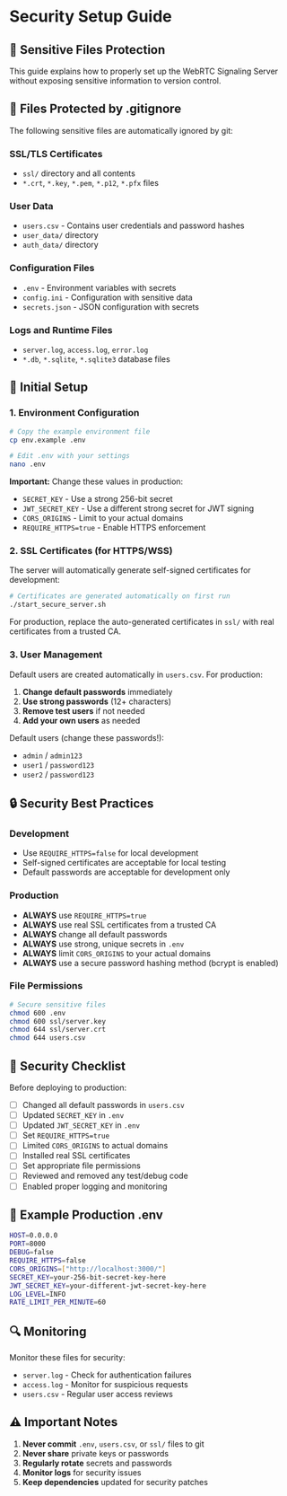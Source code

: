 # Security Setup Guide

## 🔐 Sensitive Files Protection

This guide explains how to properly set up the WebRTC Signaling Server without exposing sensitive information to version control.

## 📁 Files Protected by .gitignore

The following sensitive files are automatically ignored by git:

### SSL/TLS Certificates
- `ssl/` directory and all contents
- `*.crt`, `*.key`, `*.pem`, `*.p12`, `*.pfx` files

### User Data
- `users.csv` - Contains user credentials and password hashes
- `user_data/` directory
- `auth_data/` directory

### Configuration Files
- `.env` - Environment variables with secrets
- `config.ini` - Configuration with sensitive data
- `secrets.json` - JSON configuration with secrets

### Logs and Runtime Files
- `server.log`, `access.log`, `error.log`
- `*.db`, `*.sqlite`, `*.sqlite3` database files

## 🚀 Initial Setup

### 1. Environment Configuration
```bash
# Copy the example environment file
cp env.example .env

# Edit .env with your settings
nano .env
```

**Important:** Change these values in production:
- `SECRET_KEY` - Use a strong 256-bit secret
- `JWT_SECRET_KEY` - Use a different strong secret for JWT signing
- `CORS_ORIGINS` - Limit to your actual domains
- `REQUIRE_HTTPS=true` - Enable HTTPS enforcement

### 2. SSL Certificates (for HTTPS/WSS)

The server will automatically generate self-signed certificates for development:

```bash
# Certificates are generated automatically on first run
./start_secure_server.sh
```

For production, replace the auto-generated certificates in `ssl/` with real certificates from a trusted CA.

### 3. User Management

Default users are created automatically in `users.csv`. For production:

1. **Change default passwords** immediately
2. **Use strong passwords** (12+ characters)
3. **Remove test users** if not needed
4. **Add your own users** as needed

Default users (change these passwords!):
- `admin` / `admin123`
- `user1` / `password123`
- `user2` / `password123`

## 🔒 Security Best Practices

### Development
- Use `REQUIRE_HTTPS=false` for local development
- Self-signed certificates are acceptable for local testing
- Default passwords are acceptable for development only

### Production
- **ALWAYS** use `REQUIRE_HTTPS=true`
- **ALWAYS** use real SSL certificates from a trusted CA
- **ALWAYS** change all default passwords
- **ALWAYS** use strong, unique secrets in `.env`
- **ALWAYS** limit `CORS_ORIGINS` to your actual domains
- **ALWAYS** use a secure password hashing method (bcrypt is enabled)

### File Permissions
```bash
# Secure sensitive files
chmod 600 .env
chmod 600 ssl/server.key
chmod 644 ssl/server.crt
chmod 644 users.csv
```

## 🚨 Security Checklist

Before deploying to production:

- [ ] Changed all default passwords in `users.csv`
- [ ] Updated `SECRET_KEY` in `.env`
- [ ] Updated `JWT_SECRET_KEY` in `.env`
- [ ] Set `REQUIRE_HTTPS=true`
- [ ] Limited `CORS_ORIGINS` to actual domains
- [ ] Installed real SSL certificates
- [ ] Set appropriate file permissions
- [ ] Reviewed and removed any test/debug code
- [ ] Enabled proper logging and monitoring

## 📝 Example Production .env

```bash
HOST=0.0.0.0
PORT=8000
DEBUG=false
REQUIRE_HTTPS=false
CORS_ORIGINS=["http://localhost:3000/"]
SECRET_KEY=your-256-bit-secret-key-here
JWT_SECRET_KEY=your-different-jwt-secret-key-here
LOG_LEVEL=INFO
RATE_LIMIT_PER_MINUTE=60
```

## 🔍 Monitoring

Monitor these files for security:
- `server.log` - Check for authentication failures
- `access.log` - Monitor for suspicious requests
- `users.csv` - Regular user access reviews

## ⚠️ Important Notes

1. **Never commit** `.env`, `users.csv`, or `ssl/` files to git
2. **Never share** private keys or passwords
3. **Regularly rotate** secrets and passwords
4. **Monitor logs** for security issues
5. **Keep dependencies** updated for security patches
